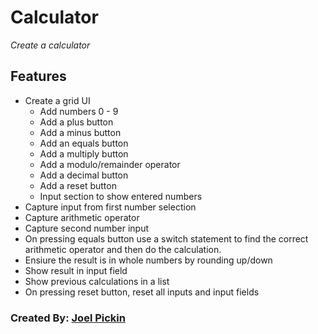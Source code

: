 ﻿# Calculator
                        
*Create a calculator*

## Features
- Create a grid UI
	- Add numbers 0 - 9
	- Add a plus button
	- Add a minus button
	- Add an equals button
	- Add a multiply button
	- Add a modulo/remainder operator
	- Add a decimal button
	- Add a reset button
	- Input section to show entered numbers
- Capture input from first number selection
- Capture arithmetic operator
- Capture second number input
- On pressing equals button use a switch statement to find the correct arithmetic operator and then do the calculation.
- Ensiure the result is in whole numbers by rounding up/down
- Show result in input field
- Show previous calculations in a list 
- On pressing reset button, reset all inputs and input fields

### Created By: [Joel Pickin](https://twitter.com/TechPickleJoel) 

